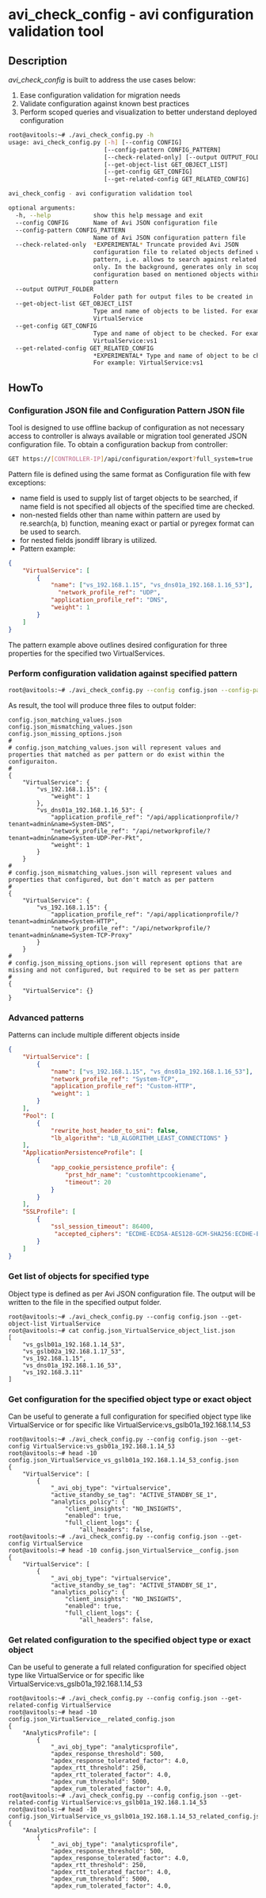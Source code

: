 # avi_check_config - avi configuration validation tool
## Description
*avi_check_config* is built to address the use cases below:
1. Ease configuration validation for migration needs
2. Validate configuration against known best practices
3. Perform scoped queries and visualization to better understand deployed configuration
```bash
root@avitools:~# ./avi_check_config.py -h
usage: avi_check_config.py [-h] [--config CONFIG]
                           [--config-pattern CONFIG_PATTERN]
                           [--check-related-only] [--output OUTPUT_FOLDER]
                           [--get-object-list GET_OBJECT_LIST]
                           [--get-config GET_CONFIG]
                           [--get-related-config GET_RELATED_CONFIG]

avi_check_config - avi configuration validation tool

optional arguments:
  -h, --help            show this help message and exit
  --config CONFIG       Name of Avi JSON configuration file
  --config-pattern CONFIG_PATTERN
                        Name of Avi JSON configuration pattern file
  --check-related-only  *EXPERIMENTAL* Truncate provided Avi JSON
                        configuration file to related objects defined within
                        pattern, i.e. allows to search against related objects
                        only. In the background, generates only in scope
                        configuration based on mentioned objects within
                        pattern
  --output OUTPUT_FOLDER
                        Folder path for output files to be created in
  --get-object-list GET_OBJECT_LIST
                        Type and name of objects to be listed. For example:
                        VirtualService
  --get-config GET_CONFIG
                        Type and name of object to be checked. For example:
                        VirtualService:vs1
  --get-related-config GET_RELATED_CONFIG
                        *EXPERIMENTAL* Type and name of object to be checked.
                        For example: VirtualService:vs1
```
## HowTo
### Configuration JSON file and Configuration Pattern JSON file
Tool is designed to use offline backup of configuration as not necessary access to controller is always available or migration tool generated JSON configuration file. To obtain a configuration backup from controller:
```bash
GET https://[CONTROLLER-IP]/api/configuration/export?full_system=true
```
Pattern file is defined using the same format as Configuration file with few exceptions:
* name field is used to supply list of target objects to be searched, if name field is not specified all objects of the specified time are checked.
* non-nested fields other than name within pattern are used by re.search(a, b) function, meaning exact or partial or pyregex format can be used to search.
* for nested fields jsondiff library is utilized.
* Pattern example:
```json
{
    "VirtualService": [
        {
            "name": ["vs_192.168.1.15", "vs_dns01a_192.168.1.16_53"],
	          "network_profile_ref": "UDP",
            "application_profile_ref": "DNS",
            "weight": 1
        }
    ]
}
```
The pattern example above outlines desired configuration for three properties for the specified two VirtualServices.
### Perform configuration validation against specified pattern
```bash
root@avitools:~# ./avi_check_config.py --config config.json --config-pattern pattern1.json 
```
As result, the tool will produce three files to output folder:
```
config.json_matching_values.json
config.json_mismatching_values.json
config.json_missing_options.json
#
# config.json_matching_values.json will represent values and properties that matched as per pattern or do exist within the configuraiton.
#
{
    "VirtualService": {
        "vs_192.168.1.15": {
            "weight": 1
        },
        "vs_dns01a_192.168.1.16_53": {
            "application_profile_ref": "/api/applicationprofile/?tenant=admin&name=System-DNS",
            "network_profile_ref": "/api/networkprofile/?tenant=admin&name=System-UDP-Per-Pkt",
            "weight": 1
        }
    }
#
# config.json_mismatching_values.json will represent values and properties that configured, but don't match as per pattern 
# 
{
    "VirtualService": {
        "vs_192.168.1.15": {
            "application_profile_ref": "/api/applicationprofile/?tenant=admin&name=System-HTTP",
            "network_profile_ref": "/api/networkprofile/?tenant=admin&name=System-TCP-Proxy"
        }
    }
#
# config.json_missing_options.json will represent options that are missing and not configured, but required to be set as per pattern
#
{
    "VirtualService": {}
}
```
### Advanced patterns
Patterns can include multiple different objects inside
```json
{
    "VirtualService": [
        {
            "name": ["vs_192.168.1.15", "vs_dns01a_192.168.1.16_53"],
            "network_profile_ref": "System-TCP",
            "application_profile_ref": "Custom-HTTP",
            "weight": 1
        }
    ],
    "Pool": [
        {
            "rewrite_host_header_to_sni": false,
            "lb_algorithm": "LB_ALGORITHM_LEAST_CONNECTIONS" }
    ],
    "ApplicationPersistenceProfile": [
        {
            "app_cookie_persistence_profile": {
                "prst_hdr_name": "customhttpcookiename",
                "timeout": 20
            }
        }
    ],
    "SSLProfile": [
        {
            "ssl_session_timeout": 86400,
             "accepted_ciphers": "ECDHE-ECDSA-AES128-GCM-SHA256:ECDHE-ECDSA-AES128-SHA:ECDHE-ECDSA-AES256-SHA:ECDHE-ECDSA-AES256-GCM-SHA384:ECDHE-ECDSA-AES128-SHA256:ECDHE-ECDSA-AES256-SHA384:AES128-GCM-SHA256:AES256-GCM-SHA384:AES128-SHA256:AES256-SHA256:AES128-SHA:AES256-SHA:DES-CBC3-SHA"
        }
    ]
}
```
### Get list of objects for specified type
Object type is defined as per Avi JSON configuration file. The output will be written to the file in the specified output folder.
```
root@avitools:~# ./avi_check_config.py --config config.json --get-object-list VirtualService
root@avitools:~# cat config.json_VirtualService_object_list.json
[
    "vs_gslb01a_192.168.1.14_53",
    "vs_gslb02a_192.168.1.17_53",
    "vs_192.168.1.15",
    "vs_dns01a_192.168.1.16_53",
    "vs_192.168.3.11"
]
```
### Get configuration for the specified object type or exact object
Can be useful to generate a full configuration for specified object type like VirtualService or for specific like  VirtualService:vs_gslb01a_192.168.1.14_53
```
root@avitools:~# ./avi_check_config.py --config config.json --get-config VirtualService:vs_gsb01a_192.168.1.14_53
root@avitools:~# head -10 config.json_VirtualService_vs_gslb01a_192.168.1.14_53_config.json
{
    "VirtualService": [
        {
            "_avi_obj_type": "virtualservice",
            "active_standby_se_tag": "ACTIVE_STANDBY_SE_1",
            "analytics_policy": {
                "client_insights": "NO_INSIGHTS",
                "enabled": true,
                "full_client_logs": {
                    "all_headers": false,
root@avitools:~# ./avi_check_config.py --config config.json --get-config VirtualService
root@avitools:~# head -10 config.json_VirtualService__config.json
{
    "VirtualService": [
        {
            "_avi_obj_type": "virtualservice",
            "active_standby_se_tag": "ACTIVE_STANDBY_SE_1",
            "analytics_policy": {
                "client_insights": "NO_INSIGHTS",
                "enabled": true,
                "full_client_logs": {
                    "all_headers": false,
```
### Get related configuration to the specified object type or exact object 
Can be useful to generate a full related configuration for specified object type like VirtualService or for specific like VirtualService:vs_gslb01a_192.168.1.14_53
```
root@avitools:~# ./avi_check_config.py --config config.json --get-related-config VirtualService
root@avitools:~# head -10 config.json_VirtualService__related_config.json
{
    "AnalyticsProfile": [
        {
            "_avi_obj_type": "analyticsprofile",
            "apdex_response_threshold": 500,
            "apdex_response_tolerated_factor": 4.0,
            "apdex_rtt_threshold": 250,
            "apdex_rtt_tolerated_factor": 4.0,
            "apdex_rum_threshold": 5000,
            "apdex_rum_tolerated_factor": 4.0,
root@avitools:~# ./avi_check_config.py --config config.json --get-related-config VirtualService:vs_gslb01a_192.168.1.14_53
root@avitools:~# head -10 config.json_VirtualService_vs_gslb01a_192.168.1.14_53_related_config.json
{
    "AnalyticsProfile": [
        {
            "_avi_obj_type": "analyticsprofile",
            "apdex_response_threshold": 500,
            "apdex_response_tolerated_factor": 4.0,
            "apdex_rtt_threshold": 250,
            "apdex_rtt_tolerated_factor": 4.0,
            "apdex_rum_threshold": 5000,
            "apdex_rum_tolerated_factor": 4.0,
```
